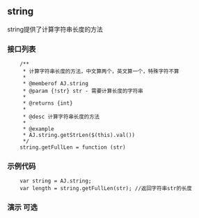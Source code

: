## string
string提供了计算字符串长度的方法

### 接口列表

```
	/**
	 * 计算字符串长度的方法，中文算两个，英文算一个，特殊字符不算
	 *
	 * @memberof AJ.string
	 * @param {!str} str - 需要计算长度的字符串
	 *
	 * @returns {int}
	 *
	 * @desc 计算字符串长度的方法
	 *
	 * @example
	 * AJ.string.getStrLen($(this).val())
	 */
	string.getFullLen = function (str)

```

### 示例代码

```	
	var string = AJ.string;
	var length = string.getFullLen(str); //返回字符串str的长度
```

### 演示 可选